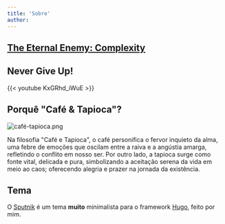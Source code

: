 ```yaml
---
title: 'Sobre'
author: 
---
```


## [The Eternal Enemy: Complexity](https://grugbrain.dev/#grug-on-complexity)

## Never Give Up!

{{< youtube KxGRhd_iWuE >}}

## Porquê "Café & Tapioca"?

![café-tapioca.png](https://raw.githubusercontent.com/1917dc/blog/refs/heads/main/static/logo.png)

Na filosofia "Café e Tapioca", o café personifica o fervor inquieto da alma, uma febre de emoções que oscilam entre a raiva e a angústia amarga, refletindo o conflito em nosso ser. Por outro lado, a tapioca surge como fonte vital, delicada e pura, simbolizando a aceitação serena da vida em meio ao caos; oferecendo alegria e prazer na jornada da existência.

## Tema

O [Sputnik](https://github.com/1917dc/hugo-sputnik) é um tema **muito** minimalista para o framework [Hugo](https://gohugo.io/), feito por mim.
